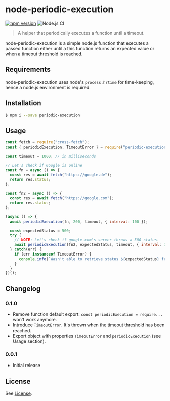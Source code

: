 # node-periodic-execution

[![npm version](https://badge.fury.io/js/periodic-execution.svg)](https://badge.fury.io/js/periodic-execution) ![Node.js CI](https://github.com/TimDaub/node-periodic-execution/workflows/Node.js%20CI/badge.svg)

> A helper that periodically executes a function until a timeout.

node-periodic-execution is a simple node.js function that executes a passed
function either until a this function returns an expected value or when a
timeout threshold is reached.

## Requirements

node-periodic-execution uses node's `process.hrtime` for time-keeping, hence a
node.js environment is required.

## Installation

```bash
$ npm i --save periodic-execution
```

## Usage

```js
const fetch = require("cross-fetch");
const { periodicExecution, TimeoutError } = require("periodic-execution");

const timeout = 1000; // in milliseconds

// Let's check if Google is online
const fn = async () => {
  const res = await fetch("https://google.de");
  return res.status;
};

const fn2 = async () => {
  const res = await fetch("https://google.com");
  return res.status;
};

(async () => {
  await periodicExecution(fn, 200, timeout, { interval: 100 });

  const expectedStatus = 500;
  try {
    // NOTE: Let's check if google.com's server throws a 500 status.
    await periodicExecution(fn2, expectedStatus, timeout, { interval: 100 });
  } catch(err) {
    if (err instanceof TimeoutError) {
      console.info(`Wasn't able to retrieve status ${expectedStatus} from URL`);
    }
  }
})();
```

## Changelog

### 0.1.0

- Remove function default export: `const periodicExecution = require...` won't
  work anymore.
- Introduce `TimeoutError`. It's thrown when the timeout threshold has been
  reached.
- Export object with properties `TimeoutError` and `periodicExecution` (see
  Usage section).

### 0.0.1

- Initial release

## License

See [License](./LICENSE).
